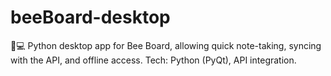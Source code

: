 # beeBoard-desktop
🐝💻 Python desktop app for Bee Board, allowing quick note-taking, syncing with the API, and offline access. Tech: Python (PyQt), API integration.
